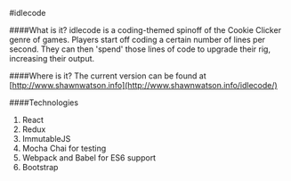 #idlecode

####What is it?
idlecode is a coding-themed spinoff of the Cookie Clicker genre of games. Players start off coding a certain number of lines per second. They can then 'spend' those lines of code to upgrade their rig, increasing their output. 

####Where is it?
The current version can be found at [http://www.shawnwatson.info](http://www.shawnwatson.info/idlecode/)

####Technologies
1. React
2. Redux
3. ImmutableJS
4. Mocha Chai for testing
5. Webpack and Babel for ES6 support
6. Bootstrap
